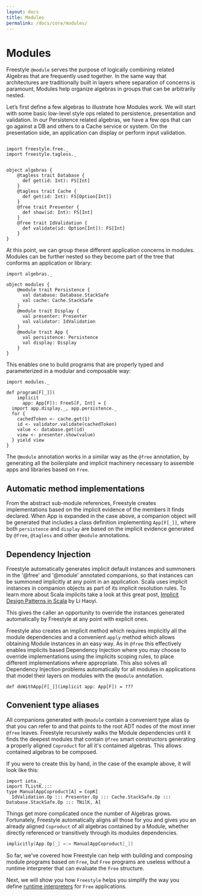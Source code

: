 ```yaml
---
layout: docs
title: Modules
permalink: /docs/core/modules/
---
```


# Modules

Freestyle `@module` serves the purpose of logically combining related Algebras that are frequently used together.
In the same way that architectures are traditionally built in layers where separation of concerns is paramount, Modules
help organize algebras in groups that can be arbitrarily nested.

Let’s first define a few algebras to illustrate how Modules work. We will start with some basic low-level style ops related to persistence, presentation and validation. In our Persistence related algebras, we have a few ops that can go against a DB and others to a Cache service or system. On the presentation side, an application can display or perform input validation.

```tut:silent

import freestyle.free._
import freestyle.tagless._
```

```tut:book

object algebras {
    @tagless trait Database {
      def get(id: Int): FS[Int]
    }
    @tagless trait Cache {
      def get(id: Int): FS[Option[Int]]
    }
    @free trait Presenter {
      def show(id: Int): FS[Int]
    }
    @free trait IdValidation {
      def validate(id: Option[Int]): FS[Int]
    }
}
```

At this point, we can group these different application concerns in modules.
Modules can be further nested so they become part of the tree that conforms an application or library:


```tut:book
import algebras._

object modules {
    @module trait Persistence {
      val database: Database.StackSafe
      val cache: Cache.StackSafe
    }
    @module trait Display {
      val presenter: Presenter
      val validator: IdValidation
    }
    @module trait App {
      val persistence: Persistence
      val display: Display
    }
}
```

This enables one to build programs that are properly typed and parameterized in a modular and composable way:

```tut:book
import modules._

def program[F[_]](
	implicit
	  app: App[F]): FreeS[F, Int] = {
  import app.display._, app.persistence._
  for {
    cachedToken <- cache.get(1)
    id <- validator.validate(cachedToken)
    value <- database.get(id)
    view <- presenter.show(value)
  } yield view
}
```

The `@module` annotation works in a similar way as the `@free` annotation, by generating all the boilerplate
and implicit machinery necessary to assemble apps and libraries based on `Free`.

## Automatic method implementations

From the abstract sub-module references, Freestyle creates implementations based on the 
implicit evidence of the members it finds declared. When App is expanded in the case above, 
a companion object will be generated that includes a class definition implementing `App[F[_]]`, 
where both `persistence` and `display` are based on the implicit evidence generated by `@free`, `@tagless` and other `@module` annotations.

## Dependency Injection

Freestyle automatically generates implicit default instances and summoners in the '@free' and '@module' annotated companions, so that instances can be summoned implicitly at any point in an application.
Scala uses implicit instances in companion objects as part of its implicit resolution rules. To learn more about Scala implicits take a look at this great
post, [Implicit Design Patterns in Scala](http://www.lihaoyi.com/post/ImplicitDesignPatternsinScala.html) by Li Haoyi.

This gives the caller an opportunity to override the instances generated automatically by Freestyle at any point with explicit ones.

Freestyle also creates an implicit method which requires implicitly all the module dependencies and a convenient `apply` method which allows obtaining
Module instances in an easy way. As in `@free` this effectively enables implicits based Dependency Injection where you may choose to override implementations
using the implicits scoping rules, to place different implementations where appropriate.
This also solves all Dependency Injection problems automatically for all modules in applications that model their layers on modules with the `@module` annotation.

```tut:book
def doWithApp[F[_]](implicit app: App[F]) = ???
```

## Convenient type aliases

All companions generated with `@module` contain a convenient type alias `Op` that you can refer to and that points to the root ADT nodes of the most inner `@free` leaves.
Freestyle recursively walks the Module dependencies until it finds the deepest modules that contain `@free` smart constructors generating a properly aligned `Coproduct`
for all it's contained algebras. This allows contained algebras to be composed.

If you were to create this by hand, in the case of the example above, it will look like this:

```tut:book
import iota._
import TListK.:::
type ManualAppCoproduct[A] = CopK[
  IdValidation.Op ::: Presenter.Op ::: Cache.StackSafe.Op ::: Database.StackSafe.Op ::: TNilK, A]
```

Things get more complicated once the number of Algebras grows.
Fortunately, Freestyle automatically aligns all those for you and gives you an already aligned `Coproduct` of all algebras
contained by a Module, whether directly referenced or transitively through its modules dependencies.

```scala
implicitly[App.Op[_] =:= ManualAppCoproduct[_]]
```

So far, we’ve covered how Freestyle can help with building and composing module programs based on `Free`, but `Free` programs are useless without a runtime interpreter that can evaluate the `Free` structure.

Next, we will show you how `Freestyle` helps you simplify the way you define [runtime interpreters](../handlers/) for `Free` applications.
